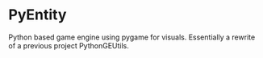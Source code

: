 # PyEntity
Python based game engine using pygame for visuals. Essentially a rewrite of a previous project PythonGEUtils.
